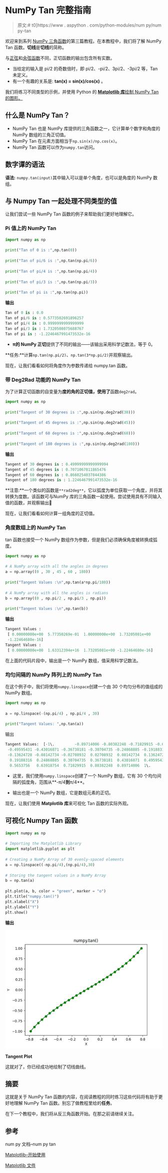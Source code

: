 # NumPy Tan 完整指南

> 原文:# t0]https://www . aspython . com/python-modules/num py/num py-tan

欢迎来到系列 [NumPy 三角函数](https://www.askpython.com/python/numpy-trigonometric-functions)的第三篇教程。在本教程中，我们将了解 NumPy Tan 函数。**切线**是**切线**的简称。

与[正弦](https://www.askpython.com/python-modules/numpy/numpy-sin)和[余弦函数](https://www.askpython.com/python-modules/numpy/numpy-cos)不同，正切函数的输出包含所有实数。

*   当给定的输入是 pi/2 的奇数倍时，即 pi/2、-pi/2、3pi/2、-3pi/2 等，Tan 未定义。
*   有一个有趣的关系是: **tan(x) = sin(x)/cos(x)** 。

我们将练习不同类型的示例，并使用 Python 的 [**Matplotlib 库**绘制 NumPy Tan 的图形。](https://www.askpython.com/python-modules/matplotlib/python-matplotlib)

## 什么是 NumPy Tan？

*   NumPy Tan 也是 NumPy 库提供的三角函数之一，它计算单个数字和角度的 NumPy 数组的三角正切值。
*   NumPy Tan 在元素方面相当于`np.sin(x)/np.cos(x)`。
*   NumPy Tan 函数可以作为`numpy.tan`访问。

## 数字谭的语法

**语法:** `numpy.tan(input)`其中输入可以是单个角度，也可以是角度的 NumPy 数组。

## 与 Numpy Tan 一起处理不同类型的值

让我们尝试一些 NumPy Tan 函数的例子来帮助我们更好地理解它。

### Pi 值上的 NumPy Tan

```py
import numpy as np

print("Tan of 0 is :",np.tan(0))

print("Tan of pi/6 is :",np.tan(np.pi/6))

print("Tan of pi/4 is :",np.tan(np.pi/4))

print("Tan of pi/3 is :",np.tan(np.pi/3))

print("Tan of pi is :",np.tan(np.pi))

```

**输出**

```py
Tan of 0 is : 0.0
Tan of pi/6 is : 0.5773502691896257
Tan of pi/4 is : 0.9999999999999999
Tan of pi/3 is : 1.7320508075688767
Tan of pi is : -1.2246467991473532e-16

```

*   **π的 NumPy 正切**提供了不同的输出——该输出采用科学记数法，等于 0。

**任务:**计算`np.tan(np.pi/2)`、`np.tan(3*np.pi/2)`并观察输出。

现在，让我们看看如何将角度作为参数传递给 numpy.tan 函数。

### 带 Deg2Rad 功能的 NumPy Tan

为了计算正切函数的自变量为**度的角的正切值，使用了**函数`deg2rad`。

```py
import numpy as np

print("Tangent of 30 degrees is :",np.sin(np.deg2rad(30)))

print("Tangent of 45 degrees is :",np.sin(np.deg2rad(45)))

print("Tangent of 60 degrees is :",np.sin(np.deg2rad(60)))

print("Tangent of 180 degrees is :",np.sin(np.deg2rad(180)))

```

**输出**

```py
Tangent of 30 degrees is : 0.49999999999999994
Tangent of 45 degrees is : 0.7071067811865476
Tangent of 60 degrees is : 0.8660254037844386
Tangent of 180 degrees is : 1.2246467991473532e-16

```

**注意:**一个类似的函数是`**rad2deg**`，它以弧度为单位获取一个角度，并将其转换为度数。该函数可与NumPy 库的三角函数一起使用。尝试使用具有不同输入值的函数，并观察输出🙂

现在，让我们看看如何计算一组角度的正切值。

### 角度数组上的 NumPy Tan

tan 函数也接受一个 NumPy 数组作为参数，但是我们必须确保角度被转换成弧度。

```py
import numpy as np

# A NumPy array with all the angles in degrees
a = np.array((0 , 30 , 45 , 60 , 180))

print("Tangent Values :\n",np.tan(a*np.pi/180))

# A NumPy array with all the angles is radians
b = np.array((0 , np.pi/2 , np.pi/3 , np.pi))

print("Tangent Values :\n",np.tan(b))

```

**输出**

```py
Tangent Values :
 [ 0.00000000e+00  5.77350269e-01  1.00000000e+00  1.73205081e+00
 -1.22464680e-16]
Tangent Values :
 [ 0.00000000e+00  1.63312394e+16  1.73205081e+00 -1.22464680e-16]

```

在上面的代码片段中，输出是一个 NumPy 数组，值采用科学记数法。

### 均匀间隔的 NumPy 阵列上的 NumPy Tan

在这个例子中，我们将使用`numpy.linspace`创建一个由 30 个均匀分布的值组成的 NumPy 数组。

```py
import numpy as np

a = np.linspace(-(np.pi/4) , np.pi/4 , 30)

print("Tangent Values: ",np.tan(a))

```

输出

```py
Tangent Values:  [-1\.         -0.89714006 -0.80382248 -0.71829915 -0.63918754 -0.5653756
 -0.49595431 -0.43016871 -0.36738181 -0.30704735 -0.24868885 -0.19188316
 -0.13624728 -0.08142734 -0.02708932  0.02708932  0.08142734  0.13624728
  0.19188316  0.24868885  0.30704735  0.36738181  0.43016871  0.49595431
  0.5653756   0.63918754  0.71829915  0.80382248  0.89714006  1\.        ]

```

*   这里，我们使用`numpy.linspace`创建了一个 NumPy 数组，它有 30 个均匀间隔的弧度角，范围从**-π/4**到**π/4**。

*   输出也是一个 NumPy 数组，它是数组元素的正切。

现在，让我们使用 **Matplotlib 库**来可视化 Tan 函数的实际外观。

## 可视化 Numpy Tan 函数

```py
import numpy as np

# Importing the Matplotlib Library
import matplotlib.pyplot as plt

# Creating a NumPy Array of 30 evenly-spaced elements
a = np.linspace((-np.pi/4),(np.pi/4),30)

# Storing the tangent values in a NumPy Array
b = np.tan(a)

plt.plot(a, b, color = "green", marker = "o")
plt.title("numpy.tan()")
plt.xlabel("X")
plt.ylabel("Y")
plt.show()

```

**输出**

![Tangent Plot](img/c5cf6414fda2283a7d25ba46bc99af0b.png)

**Tangent Plot**

这就对了，你已经成功地绘制了切线曲线。

## 摘要

这就是关于 NumPy Tan 函数的内容，在阅读教程的同时练习这些代码将有助于更好地理解 NumPy Tan 函数。别忘了做教程里给的**任务**。

在下一个教程中，我们将从反三角函数开始。在那之前请继续关注。

## 参考

num py 文档–num py tan

[Matplotlib–开始使用](https://matplotlib.org/stable/users/getting_started/)

[Matplotlib 文件](https://matplotlib.org/stable/index.html)
